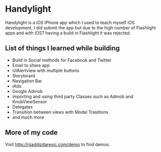 Handylight
==========

Handylight is a iOS iPhone app which I used to teach myself iOS development. I did submit the app but 
due to the high number of Flashlight apps and with iOS7 having a build in Flashlight it was rejected. 

List of things I learned while building
---------------------------------------

- Build in Social methods for Facebook and Twitter
- Email to share app
- UIAlertview with multiple buttons
- Storyboard
- Navigation Bar
- iAds
- Google Admob
- importing and using third party Classes such as Admob and KnobViewSensor
- Delegates 
- Transition between views with Modal Trasitions
- and much more 

More of my code
--------------
Visit http://rijaddizdarevic.com/demo to find demos.
